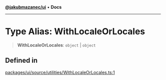[**@jakubmazanec/ui**](../README.md) • **Docs**

---

# Type Alias: WithLocaleOrLocales

> **WithLocaleOrLocales**: `object` \| `object`

## Defined in

[packages/ui/source/utilities/WithLocaleOrLocales.ts:1](https://github.com/jakubmazanec/tools/blob/863f04cbbb9368fd023f0309084819aa9247d808/packages/ui/source/utilities/WithLocaleOrLocales.ts#L1)
